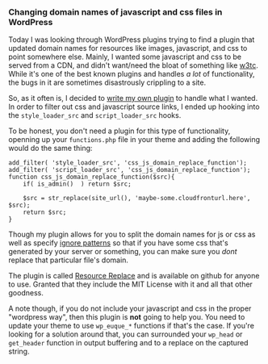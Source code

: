 ### Changing domain names of javascript and css files in WordPress

Today I was looking through WordPress plugins trying to find a plugin
that updated domain names for resources like images, javascript, and css
to point somewhere else. Mainly, I wanted some javascript and css to be
served from a CDN, and didn't want/need the bloat of something like
[w3tc]. While it's one of the best known plugins and handles _a_ _lot_ 
of functionality, the bugs in it are sometimes disastrously crippling to
a site. 

So, as it often is, I decided to [write my own plugin] to handle what I 
wanted. In order to filter out css and javascript source links, I ended
up hooking into the `style_loader_src` and `script_loader_src` hooks. 

To be honest, you don't need a plugin for this type of functionality, 
openning up your `functions.php` file in your theme and adding the
following would do the same thing:

    add_filter( 'style_loader_src', 'css_js_domain_replace_function');
    add_filter( 'script_loader_src', 'css_js_domain_replace_function');
    function css_js_domain_replace_function($src){
        if( is_admin()  ) return $src;

        $src = str_replace(site_url(), 'maybe-some.cloudfronturl.here', $src);
        return $src;
    }

Though my plugin allows for you to split the domain names for js or css
as well as specify [ignore patterns] so that if you have some css that's
generated by your server or something, you can make sure you _dont_ replace
that particular file's domain.

The plugin is called [Resource Replace] and is available on github for anyone
to use. Granted that they include the MIT License with it and all that other
goodness. 

A note though, if you do not include your javascript and css in the proper
"wordpress way", then this plugin is **not** going to help you. You need
to update your theme to use `wp_euque_*` functions if that's the case. If
you're looking for a solution around that, you can surrounded your `wp_head`
or `get_header` function in output buffering and to a replace on the 
captured string.

[w3tc]:http://wordpress.org/plugins/w3-total-cache/
[write my own plugin]:https://github.com/EdgeCaseBerg/Resource-Replace
[Resource Replace]:https://github.com/EdgeCaseBerg/Resource-Replace
[ignore patterns]:http://www.php.net/preg_match